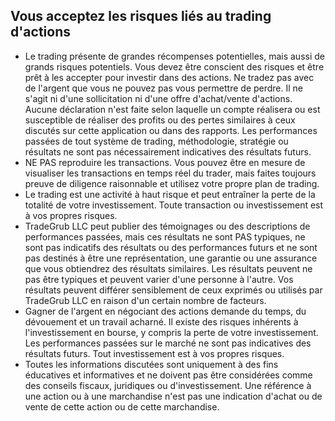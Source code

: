 ## Vous acceptez les risques liés au trading d'actions

- Le trading présente de grandes récompenses potentielles, mais aussi de grands risques potentiels. Vous devez être conscient des risques et être prêt à les accepter pour investir dans des actions. Ne tradez pas avec de l'argent que vous ne pouvez pas vous permettre de perdre. Il ne s'agit ni d'une sollicitation ni d'une offre d'achat/vente d'actions. Aucune déclaration n'est faite selon laquelle un compte réalisera ou est susceptible de réaliser des profits ou des pertes similaires à ceux discutés sur cette application ou dans des rapports. Les performances passées de tout système de trading, méthodologie, stratégie ou résultats ne sont pas nécessairement indicatives des résultats futurs.
- NE PAS reproduire les transactions. Vous pouvez être en mesure de visualiser les transactions en temps réel du trader, mais faites toujours preuve de diligence raisonnable et utilisez votre propre plan de trading.
- Le trading est une activité à haut risque et peut entraîner la perte de la totalité de votre investissement. Toute transaction ou investissement est à vos propres risques.
- TradeGrub LLC peut publier des témoignages ou des descriptions de performances passées, mais ces résultats ne sont PAS typiques, ne sont pas indicatifs des résultats ou des performances futurs et ne sont pas destinés à être une représentation, une garantie ou une assurance que vous obtiendrez des résultats similaires. Les résultats peuvent ne pas être typiques et peuvent varier d'une personne à l'autre. Vos résultats peuvent différer sensiblement de ceux exprimés ou utilisés par TradeGrub LLC en raison d'un certain nombre de facteurs. 
- Gagner de l'argent en négociant des actions demande du temps, du dévouement et un travail acharné. Il existe des risques inhérents à l'investissement en bourse, y compris la perte de votre investissement. Les performances passées sur le marché ne sont pas indicatives des résultats futurs. Tout investissement est à vos propres risques. 
- Toutes les informations discutées sont uniquement à des fins éducatives et informatives et ne doivent pas être considérées comme des conseils fiscaux, juridiques ou d'investissement. Une référence à une action ou à une marchandise n'est pas une indication d'achat ou de vente de cette action ou de cette marchandise. 
